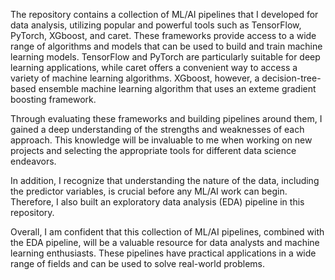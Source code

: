 The repository contains a collection of ML/AI pipelines that I developed for data analysis, utilizing popular and powerful tools such as TensorFlow, PyTorch, XGboost, and caret. These frameworks provide access to a wide range of algorithms and models that can be used to build and train machine learning models. TensorFlow and PyTorch are particularly suitable for deep learning applications, while caret offers a convenient way to access a variety of machine learning algorithms. XGboost, however, a decision-tree-based ensemble machine learning algorithm that uses an exteme gradient boosting framework.

Through evaluating these frameworks and building pipelines around them, I gained a deep understanding of the strengths and weaknesses of each approach. This knowledge will be invaluable to me when working on new projects and selecting the appropriate tools for different data science endeavors.

In addition, I recognize that understanding the nature of the data, including the predictor variables, is crucial before any ML/AI work can begin. Therefore, I also built an exploratory data analysis (EDA) pipeline in this repository. 

Overall, I am confident that this collection of ML/AI pipelines, combined with the EDA pipeline, will be a valuable resource for data analysts and machine learning enthusiasts. These pipelines have practical applications in a wide range of fields and can be used to solve real-world problems.

